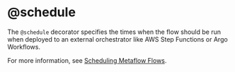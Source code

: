 # @schedule

The `@schedule` decorator specifies the times when the flow should be run when deployed to an external orchestrator like AWS Step Functions or Argo Workflows.

For more information, see [Scheduling Metaflow Flows](/production/scheduling-metaflow-flows/introduction).

<!-- WARNING: THIS FILE WAS AUTOGENERATED! DO NOT EDIT! Instead, edit the notebook w/the location & name as this file. -->


<DocSection type="decorator" name="schedule" module="metaflow" show_import="True" heading_level="3" link="https://github.com/Netflix/metaflow/tree/master/metaflow/plugins/aws/step_functions/schedule_decorator.py#L5">
<SigArgSection>
<SigArg name="..." />
</SigArgSection>
<Description summary="Specifies the times when the flow should be run when running on a\nproduction scheduler." />
<ParamSection name="Parameters">
	<Parameter name="hourly" type="bool, default False" desc="Run the workflow hourly." />
	<Parameter name="daily" type="bool, default True" desc="Run the workflow daily." />
	<Parameter name="weekly" type="bool, default False" desc="Run the workflow weekly." />
	<Parameter name="cron" type="str, optional, default None" desc="Run the workflow at [a custom Cron schedule](https://docs.aws.amazon.com/eventbridge/latest/userguide/scheduled-events.html#cron-expressions)\nspecified by this expression." />
	<Parameter name="timezone" type="str, optional, default None" desc="Timezone on which the schedule runs (default: None). Currently supported only for Argo workflows,\nwhich accepts timezones in [IANA format](https://nodatime.org/TimeZones)." />
</ParamSection>
</DocSection>

